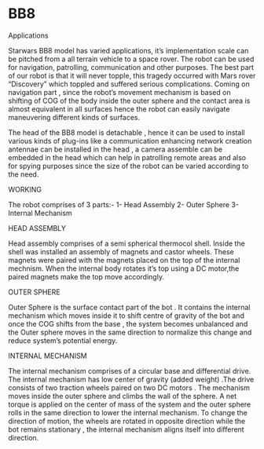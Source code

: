 # BB8
Applications

Starwars BB8 model has varied applications, it’s implementation scale can be pitched from a all terrain vehicle to a space rover. The robot can be used for navigation, patrolling, communication and other purposes. The best part of our robot is that it will never topple, this tragedy occurred with Mars rover “Discovery” which toppled and suffered serious complications. Coming on navigation part , since the robot’s movement mechanism is based on shifting of COG of the body inside the outer sphere and the contact area is almost equivalent in all surfaces hence the robot can easily navigate maneuvering different kinds of surfaces.

The head of the BB8 model is detachable , hence it can be used to install various kinds of plug-ins like a communication enhancing network creation antennae can be installed in the head , a camera assemble can be embedded in the head which can help in patrolling  remote areas and also for spying purposes since the size of the robot can be varied according to the need. 


WORKING

The robot comprises of 3 parts:- 
1- Head Assembly
2- Outer Sphere
3- Internal Mechanism

HEAD ASSEMBLY

Head assembly comprises of a semi spherical thermocol shell. Inside the shell was installed an assembly of magnets and castor wheels. These magnets were paired with the  magnets placed on the top of the internal mechnism. When the internal body rotates it’s top using a DC motor,the paired magnets make  the top move accordingly.

OUTER SPHERE

Outer Sphere is the surface contact part of the bot . It contains the internal mechanism which moves inside it to shift centre of gravity of the bot and once the COG shifts from the base , the system becomes unbalanced and the Outer sphere moves in the same direction to normalize this change and reduce system’s potential energy.

INTERNAL MECHANISM

The internal mechanism comprises of a circular base and differential drive. The internal mechanism has low center of gravity (added weight) .The drive consists of two traction wheels paired on two DC motors . The mechanism moves inside the outer sphere and climbs the wall of the sphere. A net torque is applied on the center of mass of the system and the outer sphere rolls in the same direction to lower the internal mechanism. To change the direction of motion, the wheels are rotated in opposite direction while the bot remains stationary , the internal mechanism aligns itself into different direction.

